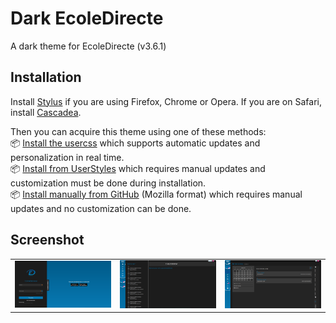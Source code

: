 # Dark EcoleDirecte
A dark theme for EcoleDirecte (v3.6.1)

## Installation
Install [Stylus](https://add0n.com/stylus.html) if you are using Firefox, Chrome or Opera.
If you are on Safari, install [Cascadea](https://cascadea.app/).<br/>

Then you can acquire this theme using one of these methods:<br/>
📦 [Install the usercss](https://raw.githubusercontent.com/CustomStyles/Dark-EcoleDirecte/master/style.user.css) which supports automatic updates and personalization in real time.<br/>
📦 [Install from UserStyles](https://userstyles.org/styles/178762) which requires manual updates and customization must be done during installation.<br/>
📦 [Install manually from GitHub](style.css) (Mozilla format) which requires manual updates and no customization can be done.<br/>

## Screenshot
|                                          |                                          |                                          |
|:----------------------------------------:|:----------------------------------------:|:----------------------------------------:|
|![Login](images/login.png)                |![Home](images/home.png)                  |![Homework](images/homework.png)          |
